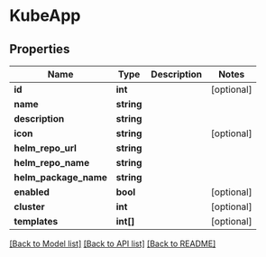 # KubeApp

## Properties
Name | Type | Description | Notes
------------ | ------------- | ------------- | -------------
**id** | **int** |  | [optional] 
**name** | **string** |  | 
**description** | **string** |  | 
**icon** | **string** |  | [optional] 
**helm_repo_url** | **string** |  | 
**helm_repo_name** | **string** |  | 
**helm_package_name** | **string** |  | 
**enabled** | **bool** |  | [optional] 
**cluster** | **int** |  | [optional] 
**templates** | **int[]** |  | [optional] 

[[Back to Model list]](../README.md#documentation-for-models) [[Back to API list]](../README.md#documentation-for-api-endpoints) [[Back to README]](../README.md)


